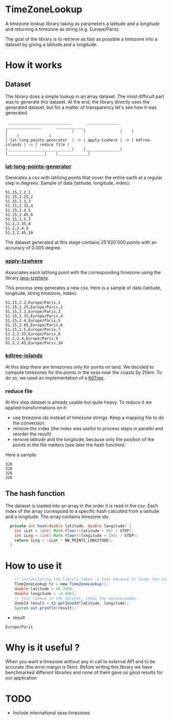 # TimeZoneLookup

A timezone lookup library taking as parameters a latitude and a longitude and returning a timezone as string (e.g. Europe/Paris).

The goal of the library is to retrieve as fast as possible a timezone into a dataset by giving a latitude and a longitude.

# How it works

## Dataset 

The library does a simple lookup in an array dataset. The most difficult part was to generate this dataset. At the end, the library directly uses the generated dataset, but for a matter of transparency let's see how it was generated. 

```
 ____________________________      _______________      ________________      _____________
|                            |    |               |    |                |    |             |
| lat-long-points-generator  | -> | apply-tzwhere | -> | kdtree-islands | -> | reduce file |
|____________________________|    |_______________|    |________________|    |_____________|
```

### [lat-long-points-generator](https://github.com/databerries/lat-long-points-generator)
Generates a csv with lat/long points that cover the entire earth at a regular step in degrees. Sample of data (latitude, longitude, index): 

```
51.15,2.2,1
51.15,2.25,2
51.15,2.3,3
51.15,2.35,4
51.15,2.4,5
51.15,2.45,6
51.15,2.5,7
51.2,2.35,8
51.2,2.4,9
51.2,2.45,10
```
The dataset generated at this stage contains 25'920'000 points with an accuracy of 0.005 degree.

### [apply-tzwhere](https://github.com/databerries/apply-tzwhere)

Associates each lat/long point with the corresponding timezone using the library [java-tzwhere](https://github.com/sensoranalytics/java-tzwhere/).

This process step generates a new csv. Here is a sample of data (latitude, longitude, string timezone, index):

```
51.15,2.2,Europe/Paris,1
51.15,2.25,Europe/Paris,2
51.15,2.3,Europe/Paris,3
51.15,2.35,Europe/Paris,4
51.15,2.4,Europe/Paris,5
51.15,2.45,Europe/Paris,6
51.15,2.5,Europe/Paris,7
51.2,2.35,Europe/Paris,8
51.2,2.4,Europe/Paris,9
51.2,2.45,Europe/Paris,10
```

### [kdtree-islands](https://github.com/databerries/neareast-tz)

At this step there are timezones only for points on land. We decided to compute timezones for the points in the seas near the coasts by 20km. To do so, we used an implementation of a [KdTree](https://github.com/phishman3579/java-algorithms-implementation/blob/master/src/com/jwetherell/algorithms/data_structures/KdTree.java).

### reduce file

At this step dataset is already usable but quite heavy. To reduce it we applied transformations on it:
* use timezone ids instead of timezone strings. Keep a mapping file to do the conversion. 
* remove the index (the index was useful to process steps in parallel and reorder the result)
* remove latitude and the longitude, because only the position of the points in the file matters (see later the hash function).

Here a sample:
```
328
328
328
328
```

## The hash function 
The dataset is loaded into an array in the order it is read in the csv. Each index of the array correspond to a specific hash calculted from a latitude and a longitude. The array contains timezone ids.

```java
  private int hash(double latitude, double longitude) {
    int iLat = (int) Math.floor((latitude + 90) / STEP);
    int iLng = (int) Math.floor((longitude + 180) / STEP);
    return iLng + (iLat * NB_POINTS_LONGITUDE);
  }
```

# How to use it 

```java
    // instanciating the library takes ~1.5sec because it loads the load the dataset. Ideally it should be done only once. 
    TimeZoneLookup tz = new TimeZoneLookup();
    double latitude = 48.3904;
    double longitude = -4.4861;
    // fast lookup in the dataset, takes few nanosecondes.
    ZoneId result = tz.getZoneId(latitude, longitude);
    System.out.println(result);
```

* result

```
Europe/Paris
```

# Why is it useful ?
When you want a timezone without any in call to external API and to be accurate (the error margin is 5km).
Before writing this library we have benchmarked different libraries and none of them gave us good results for our application

# TODO
- Include international seas timezones
